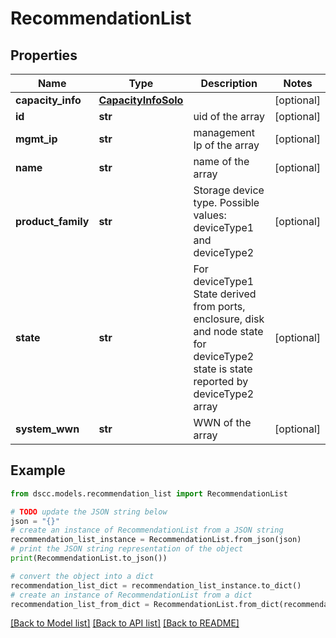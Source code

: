 # RecommendationList


## Properties

Name | Type | Description | Notes
------------ | ------------- | ------------- | -------------
**capacity_info** | [**CapacityInfoSolo**](CapacityInfoSolo.md) |  | [optional] 
**id** | **str** | uid of the array | [optional] 
**mgmt_ip** | **str** | management Ip of the array | [optional] 
**name** | **str** | name of the array | [optional] 
**product_family** | **str** | Storage device type. Possible values: deviceType1 and deviceType2 | [optional] 
**state** | **str** | For deviceType1 State derived from ports, enclosure, disk and node state for deviceType2 state is state reported by deviceType2 array | [optional] 
**system_wwn** | **str** | WWN of the array | [optional] 

## Example

```python
from dscc.models.recommendation_list import RecommendationList

# TODO update the JSON string below
json = "{}"
# create an instance of RecommendationList from a JSON string
recommendation_list_instance = RecommendationList.from_json(json)
# print the JSON string representation of the object
print(RecommendationList.to_json())

# convert the object into a dict
recommendation_list_dict = recommendation_list_instance.to_dict()
# create an instance of RecommendationList from a dict
recommendation_list_from_dict = RecommendationList.from_dict(recommendation_list_dict)
```
[[Back to Model list]](../README.md#documentation-for-models) [[Back to API list]](../README.md#documentation-for-api-endpoints) [[Back to README]](../README.md)


